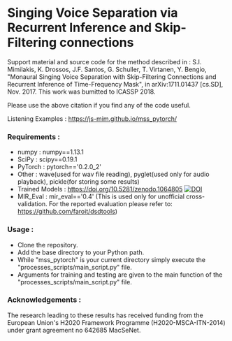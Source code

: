 # Singing Voice Separation via Recurrent Inference and Skip-Filtering connections

Support material and source code for the method described in : S.I. Mimilakis, K. Drossos, J.F. Santos, G. Schuller, T. Virtanen, Y. Bengio, "Monaural Singing Voice Separation with Skip-Filtering Connections and Recurrent Inference of Time-Frequency Mask", in arXiv:1711.01437 [cs.SD], Nov. 2017.
This work was bumitted to ICASSP 2018.

Please use the above citation if you find any of the code useful.

Listening Examples :  https://js-mim.github.io/mss_pytorch/

### Requirements   :
- numpy            :  numpy==1.13.1
- SciPy            :  scipy==0.19.1
- PyTorch          :  pytorch=='0.2.0_2'
- Other            :  wave(used for wav file reading), pyglet(used only for audio playback), pickle(for storing some results)
- Trained Models   :  https://doi.org/10.5281/zenodo.1064805 [![DOI](https://zenodo.org/badge/DOI/10.5281/zenodo.1064805.svg)](https://doi.org/10.5281/zenodo.1064805)
- MIR_Eval         :  mir_eval=='0.4'  (This is used only for unofficial cross-validation. For the reported evaluation please refer to: https://github.com/faroit/dsdtools)


### Usage          :
- Clone the repository.
- Add the base directory to your Python path.
- While "mss_pytorch" is your current directory simply execute the "processes_scripts/main_script.py" file.
- Arguments for training and testing are given to the main function of the "processes_scripts/main_script.py" file.

### Acknowledgements :
The research leading to these results has received funding from the European Union's H2020 Framework Programme (H2020-MSCA-ITN-2014) under grant agreement no 642685 MacSeNet.
